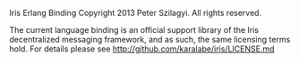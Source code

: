 Iris Erlang Binding
Copyright 2013 Peter Szilagyi. All rights reserved.

The current language binding is an official support library of the Iris
decentralized messaging framework, and as such, the same licensing terms
hold. For details please see http://github.com/karalabe/iris/LICENSE.md
